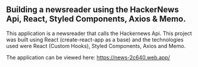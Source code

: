 ## Building a newsreader using the HackerNews Api, React, Styled Components, Axios & Memo.

This application is a newsreader that calls the Hackernews Api. This project was built using React (create-react-app as a base) and the technologies used were React (Custom Hooks), Styled Components, Axios and Memo.

The application can be viewed here: https://news-2c640.web.app/